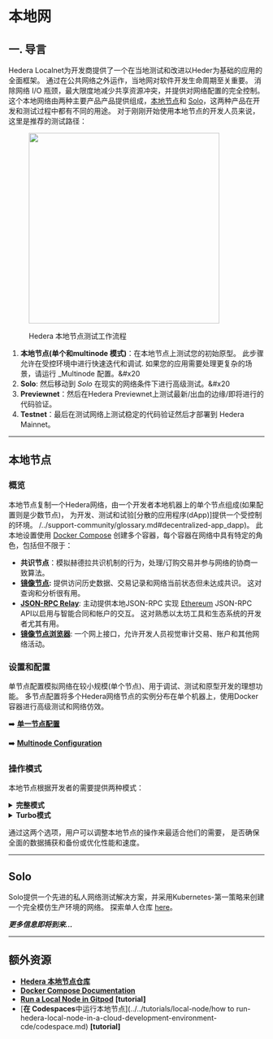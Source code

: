 # 本地网

## 一. 导言

Hedera Localnet为开发商提供了一个在当地测试和改进以Heder为基础的应用的全面框架。 通过在公共网络之外运作，当地网对软件开发生命周期至关重要。 消除网络 I/O 瓶颈，最大限度地减少共享资源冲突，并提供对网络配置的完全控制。 这个本地网络由两种主要产品产品提供组成，[本地节点](https://github.com/hashgraph/hedera-local-node)和 [Solo](https://github.com/hashgraph/solo)，这两种产品在开发和测试过程中都有不同的用途。 对于刚刚开始使用本地节点的开发人员来说，这里是推荐的测试路径：

<figure><img src="../../.gitbook/assets/localnet-dev-testing-path.png" alt="" width="375"><figcaption><p>Hedera 本地节点测试工作流程</p></figcaption></figure>

1. **本地节点(单个和multinode 模式)**：在本地节点上测试您的初始原型。 此步骤允许在受控环境中进行快速迭代和调试. 如果您的应用需要处理更复杂的场景，请运行 _Multinode 配置。&#x20
2. **Solo**: 然后移动到 _Solo_ 在现实的网络条件下进行高级测试。&#x20
3. **Previewnet**：然后在Hedera Previewnet上测试最新/出血的边缘/即将进行的代码验证。
4. **Testnet**：最后在测试网络上测试稳定的代码验证然后才部署到 Hedera Mainnet。

***

## 本地节点

### 概览

本地节点复制一个Hedera网络，由一个开发者本地机器上的单个节点组成(如果配置则是少数节点)， 为开发、测试和试验[分散的应用程序(dApp)]提供一个受控制的环境。 /../support-community/glossary.md#decentralized-app_dapp)。 此本地设置使用 [Docker Compose](https://docs.docker.com/compose/) 创建多个容器，每个容器在网络中具有特定的角色，包括但不限于：

- **共识节点**：模拟赫德拉共识机制的行为，处理/订购交易并参与网络的协商一致算法。
- [**镜像节点**](../../supportand-community/glossary.md#miror-nodes)**:** 提供访问历史数据、交易记录和网络当前状态但未达成共识。 这对查询和分析很有用。
- [**JSON-RPC Relay**](../../supportand-community/glossary.md#json-rpc-relation): 主动提供本地JSON-RPC 实现 [Ethereum](../../supportand-community/glossary.md#efum) JSON-RPC API以启用与智能合同和帐户的交互。 这对熟悉以太坊工具和生态系统的开发者尤其有用。
- [**镜像节点浏览器**](../../supportand-community/glossary.md#network-explorer): 一个网上接口，允许开发人员视觉审计交易、账户和其他网络活动。

### 设置和配置

单节点配置模拟网络在较小规模(单个节点)、用于调试、测试和原型开发的理想功能。 多节点配置将多个Hedera网络节点的实例分布在单个机器上，使用Docker容器进行高级测试和网络仿效。

➡️ [**单一节点配置**](单节点配置.md)

➡️ [**Multinode Configuration**](multinode-configuration.md)

### 操作模式

本地节点根据开发者的需要提供两种模式：

<details>

<summary><strong>完整模式</strong></summary>

全模式使用`--full` 标志激活，系统旨在捕获和存储全面数据。 下面是如何工作的：

- **数据上传**：网络中的每个节点在操作过程中生成记录流文件。 记录流文件是一个按特定间隔分组的一系列交易记录。 Hedera网络定期将这些交易记录合并为串流文件，然后提供给网络节点和镜像节点。 完整模式，这些文件被系统地上传到他们自己的目录在 `minio` 桶中。 MinIo 是一个天体存储平台，提供存储、检索和搜索博客的专用工具。 此过程由指定给每个节点的特定上传容器管理，即：
  - “记录流-上传-N”(含有记录流)
  - `Account-balance-uploader-N` (包含账户余额文件)
  - `recordecar-uploader-N` (包含一个 `TransactionSidecarRecords` 的列表，这些都是在特定间隔内创建的，并且与同一`RecordStreamFile` 相关联。

</details>

<details>

<summary><strong>Turbo模式</strong></summary>

运行本地节点时，Turbo模式是默认设置。 这种模式确定了效率和速度的优先次序，具有以下关键特性：

- **本地数据访问**：不要将数据上传到云端，而是直接从每个节点上相应的本地目录读取记录流文件。 这种方法大大降低延迟和资源消耗。 使之成为一种理想的假设：即时数据存取和高性能优先于长期储存和外部存取。

</details>

通过这两个选项，用户可以调整本地节点的操作来最适合他们的需要， 是否确保全面的数据捕获和备份或优化性能和速度。

***

## Solo

Solo提供一个先进的私人网络测试解决方案，并采用Kubernetes-第一策略来创建一个完全模仿生产环境的网络。 探索单人仓库 [here](https://github.com/hashgraph/solo)。

_**更多信息即将到来...**_

***

## 额外资源

- [**Hedera 本地节点仓库**](https://github.com/hashgraph/hedera-local-node)
- [**Docker Compose Documentation**](https://docs.docker.com/compose/intro/features-uses/)
- [**Run a Local Node in Gitpod**](../../tutorials/local-node/how-to-run-hedera-local-node-in-a-cloud-development-environment-cde/gitpod.md) **\[tutorial]**
- [**在 Codespaces**中运行本地节点](../../tutorials/local-node/how to run-hedera-local-node-in-a-cloud-development-environment-cde/codespace.md) **\[tutorial]**
